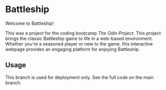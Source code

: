 # Battleship
Welcome to Battleship! 
<p>This was a project for the coding bootcamp <i>The Odin Project</i>. This project brings the classic Battleship game to life in a web-based environment. Whether you're a seasoned player or new to the game, this interactive webpage provides an engaging platform for enjoying Battleship. </p>

## Usage
This branch is used for deployment only.  See the full code on the main branch.
